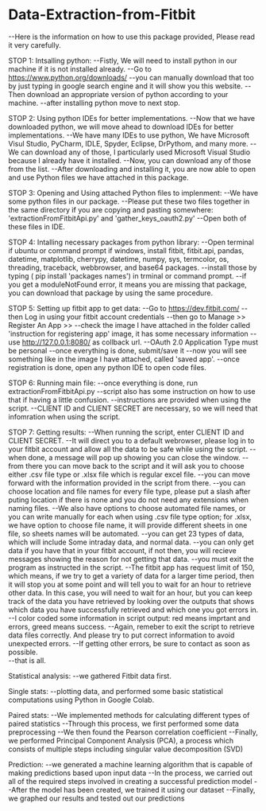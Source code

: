 # Data-Extraction-from-Fitbit


--Here is the information on how to use this package provided, Please read it very carefully.

STOP 1: Intsalling python: 
--Fistly, We will need to install python in our machine if it is not installed already.
--Go to https://www.python.org/downloads/ 
--you can manually download that too by just typing in google search engine and it will show you this website. 
--Then download an appropriate version of python according to your machine.
--after installing python move to next stop.

STOP 2: Using python IDEs for better implementations. 
--Now that we have downloaded python, we will move ahead to download IDEs for better implementations. 
--We have many IDEs to use python, We have Microsoft Visul Studio, PyCharm, IDLE, Spyder, Eclipse, DrPythom, and many more.
--We can download any of those, I particularly used Microsoft Visual Studio because I already have it installed.
--Now, you can download any of those from the list.
--After downloading and installing it, you are now able to open and use Python files we have attached in this package.

STOP 3: Opening and Using attached Python files to implenment:
--We have some python files in our package.
--Please put these two files together in the same directory if you are copying and pasting somewhere: 'extractionFromFitbitApi.py' and 'gather_keys_oauth2.py' 
--Open both of these files in IDE.

STOP 4: Intalling necessary packages from python library:
--Open terminal if ubuntu or command prompt if windows, install fitbit, fitbit.api, pandas, datetime, matplotlib, cherrypy, datetime, numpy, sys, termcolor,
  os, threading, traceback, webbrowser, and base64 packages.
--install those by typing  ( pip install 'packages names') in trminal or command prompt. 
--if you get a moduleNotFound error, it means you are missing that package, you can download that package by using the same procedure.

STOP 5: Setting up fitbit app to get data:
--Go to https://dev.fitbit.com/
--then Log in using your fitbit account credentials
--then go to Manage >> Register An App >> 
--check the image I have attached in the folder called 'instruction for registering app' image, it has some necessary information
--use http://127.0.0.1:8080/ as collback url. 
--OAuth 2.0 Application Type must be personal
--once everything is done, submit/save it
--now you will see something like in the image I have attached, called 'saved app'.
--once registration is done, open any python IDE to open code files.

STOP 6: Running main file:
--once everything is done, run extractionFromFitbitApi.py
--script also has some instruction on how to use that if having a little confusion.
--instructions are provided when using the script.
--CLIENT ID and CLIENT SECRET are necessary, so we will need that infomration when using the script.

STOP 7: Getting results:
--When running the script, enter CLIENT ID and CLIENT SECRET.
--It will direct you to a default webrowser, please log in to your fitbit account and allow all the data to be safe while using the script.
--when done, a message will pop up showing you can close the window.
--from there you can move back to the script and it will ask you to choose either .csv file type or .xlsx file which is regular excel file.
--you can move forward with the information provided in the script from there. 
--you can choose location and file names for every file type, please put a slash after puting location if there is none and you do not need any extensions
  when naming files. 
--We also have options to choose automated file names, or you can write manually for each when using .csv file type option; 
  for .xlsx, we have option to choose file name, it will provide different sheets in one file, so sheets names will be automated. 
--you can get 23 types of data, which will include Some intraday data, and normal data. 
--you can only get data if you have that in your fitbit account, if not then, you will recieve messages showing the reason for not getting that data.
--you must exit the program as instructed in the script.
--The fitbit app has request limit of 150, which means, if we try to get a variety of data for a larger time period, then it will stop you at some point 
  and will tell you to wait for an hour to retrieve other data. In this case, you will need to wait for an hour, but you can keep track of the data
  you have retrieved by looking over the outputs that shows which data you have successfully retrieved and which one you got errors in.
--I color coded some information in script output: red means imprtant and errors, greed means success.
--Again, remeber to exit the script to retrieve data files correctly. And please try to put correct information to avoid unexpected errors.
--If getting other errors, be sure to contact as soon as possible.  
--that is all.



Statistical analysis:
--we gathered Fitbit data first.

Single stats:
--plotting data, and performed some basic statistical computations using Python in Google Colab.

Paired stats:
--We implemented methods for calculating different types of paired statistics
--Through this process, we first performed some data preprocessing
--We then found the Pearson correlation coefficient
--Finally, we performed Principal Component Analysis (PCA), a process which consists of multiple steps including singular value decomposition (SVD)

Prediction:
--we generated a machine learning algorithm that is capable of making predictions based upon input data
--In the process, we carried out all of the required steps involved in creating a successful prediction model
--After the model has been created, we trained it using our dataset
--Finally, we graphed our results and tested out our predictions



 
